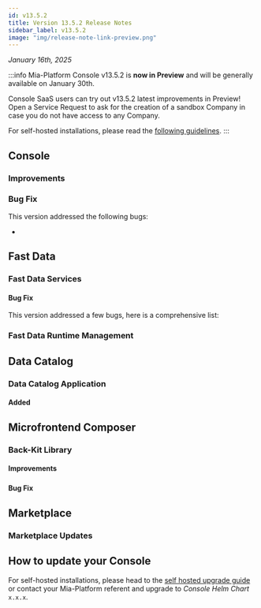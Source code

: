 ```yaml
---
id: v13.5.2
title: Version 13.5.2 Release Notes
sidebar_label: v13.5.2
image: "img/release-note-link-preview.png"
---
```


_January 16th, 2025_

:::info
Mia-Platform Console v13.5.2 is **now in Preview** and will be generally available on January 30th.

Console SaaS users can try out v13.5.2 latest improvements in Preview! Open a Service Request to ask for the creation of a sandbox Company in case you do not have access to any Company.

For self-hosted installations, please read the [following guidelines](#how-to-update-your-console).
:::

## 

## Console 

### Improvements

#### 

### Bug Fix

This version addressed the following bugs:

* 

## Fast Data

### Fast Data Services

#### 

#### Bug Fix

This version addressed a few bugs, here is a comprehensive list:

### Fast Data Runtime Management

## Data Catalog

### Data Catalog Application

#### Added


## Microfrontend Composer

### Back-Kit Library

#### Improvements

##### 

#### Bug Fix


## Marketplace

### Marketplace Updates

#### 

## How to update your Console

For self-hosted installations, please head to the [self hosted upgrade guide](/infrastructure/self-hosted/installation-chart/100_how-to-upgrade.md) or contact your Mia-Platform referent and upgrade to _Console Helm Chart_ `x.x.x`.
